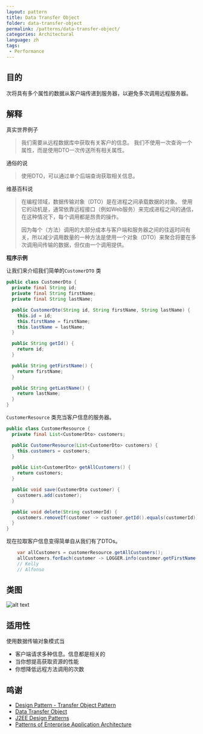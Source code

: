 ```yaml
---
layout: pattern
title: Data Transfer Object
folder: data-transfer-object
permalink: /patterns/data-transfer-object/
categories: Architectural
language: zh
tags:
 - Performance
---
```


## 目的

次将具有多个属性的数据从客户端传递到服务器，以避免多次调用远程服务器。

## 解释

真实世界例子

> 我们需要从远程数据库中获取有关客户的信息。 我们不使用一次查询一个属性，而是使用DTO一次传送所有相关属性。

通俗的说

> 使用DTO，可以通过单个后端查询获取相关信息。

维基百科说

> 在编程领域，数据传输对象（DTO）是在进程之间承载数据的对象。 使用它的动机是，通常依靠远程接口（例如Web服务）来完成进程之间的通信，在这种情况下，每个调用都是昂贵的操作。
> 
> 因为每个（方法）调用的大部分成本与客户端和服务器之间的往返时间有关，所以减少调用数量的一种方法是使用一个对象（DTO）来聚合将要在多次调用间传输的数据，但仅由一个调用提供。

**程序示例**

让我们来介绍我们简单的`CustomerDTO` 类

```java
public class CustomerDto {
  private final String id;
  private final String firstName;
  private final String lastName;

  public CustomerDto(String id, String firstName, String lastName) {
    this.id = id;
    this.firstName = firstName;
    this.lastName = lastName;
  }

  public String getId() {
    return id;
  }

  public String getFirstName() {
    return firstName;
  }

  public String getLastName() {
    return lastName;
  }
}
```

`CustomerResource` 类充当客户信息的服务器。

```java
public class CustomerResource {
  private final List<CustomerDto> customers;

  public CustomerResource(List<CustomerDto> customers) {
    this.customers = customers;
  }

  public List<CustomerDto> getAllCustomers() {
    return customers;
  }

  public void save(CustomerDto customer) {
    customers.add(customer);
  }

  public void delete(String customerId) {
    customers.removeIf(customer -> customer.getId().equals(customerId));
  }
}
```

现在拉取客户信息变得简单自从我们有了DTOs。

```java
    var allCustomers = customerResource.getAllCustomers();
    allCustomers.forEach(customer -> LOGGER.info(customer.getFirstName()));
    // Kelly
    // Alfonso
```

## 类图

![alt text](../../../data-transfer-object/etc/data-transfer-object.urm.png "data-transfer-object")

## 适用性

使用数据传输对象模式当

* 客户端请求多种信息。信息都是相关的
* 当你想提高获取资源的性能
* 你想降低远程方法调用的次数

## 鸣谢

* [Design Pattern - Transfer Object Pattern](https://www.tutorialspoint.com/design_pattern/transfer_object_pattern.htm)
* [Data Transfer Object](https://msdn.microsoft.com/en-us/library/ff649585.aspx)
* [J2EE Design Patterns](https://www.amazon.com/gp/product/0596004273/ref=as_li_tl?ie=UTF8&camp=1789&creative=9325&creativeASIN=0596004273&linkCode=as2&tag=javadesignpat-20&linkId=f27d2644fbe5026ea448791a8ad09c94)
* [Patterns of Enterprise Application Architecture](https://www.amazon.com/gp/product/0321127420/ref=as_li_tl?ie=UTF8&camp=1789&creative=9325&creativeASIN=0321127420&linkCode=as2&tag=javadesignpat-20&linkId=014237a67c9d46f384b35e10151956bd)
